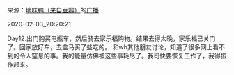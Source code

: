 来源：[地味鸭（来自豆瓣）](https://www.douban.com/people/47513232/)的[广播](https://www.douban.com/people/47513232/status/2788805383/)


2020-02-03_20:20:21


Day12.出门购买电瓶车，然后骑去家乐福购物。结果去得太晚，家乐福已关门了。回家放好车，去盒马买了些吃的。
和wh其他朋友讨论，知道了很多网上看不到的令人窒息的事。我的能量仿佛被这些事耗尽了。我司快要恢复工作了，我得振作起来。
